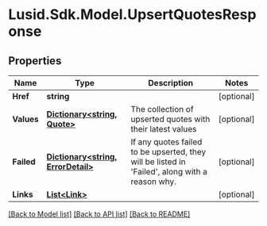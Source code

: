 
# Lusid.Sdk.Model.UpsertQuotesResponse

## Properties

Name | Type | Description | Notes
------------ | ------------- | ------------- | -------------
**Href** | **string** |  | [optional] 
**Values** | [**Dictionary&lt;string, Quote&gt;**](Quote.md) | The collection of upserted quotes with their latest values | [optional] 
**Failed** | [**Dictionary&lt;string, ErrorDetail&gt;**](ErrorDetail.md) | If any quotes failed to be upserted, they will be listed in &#39;Failed&#39;, along  with a reason why. | [optional] 
**Links** | [**List&lt;Link&gt;**](Link.md) |  | [optional] 

[[Back to Model list]](../README.md#documentation-for-models)
[[Back to API list]](../README.md#documentation-for-api-endpoints)
[[Back to README]](../README.md)

